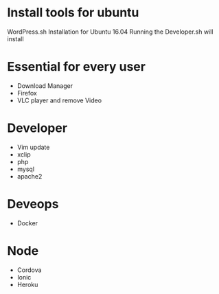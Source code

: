 # Install tools for ubuntu

WordPress.sh Installation for Ubuntu 16.04
Running the Developer.sh will install 

# Essential for every user
* Download Manager
* Firefox
* VLC player and remove Video

# Developer 
* Vim update
* xclip 
* php
* mysql
* apache2

# Deveops
* Docker

# Node
* Cordova
* Ionic
* Heroku
